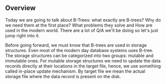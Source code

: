 ## Overview

Today we are going to talk about B-Trees: what exactly are B-trees? Why do we need them at the first place? What problems they solve and How are used in the modern world. There are a lot of Q/A we'll be doing so let's just jump right into it.

Before going forward, we must know that B-trees are used in storage structures. Even most of the modern day database systems uses B-tree. The storage structures can be categorized into two groups: mutable and immutable ones. For mutable storage structures we need to update the data records directly at their locations in the target file, hence, we use something called in-place update mechanism. By target file we mean the actual storage file where the data record is present on the disk.
